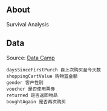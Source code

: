 ## About 

Survival Analysis


## Data

Source: [Data Camp](https://assets.datacamp.com/production/repositories/1861/datasets/284a58cc6f9c5873937a97eca0420b980b5e5b23/survivalDataExercise.csv)


```
daysSinceFirstPurch 自上次购买至今天数
shoppingCartValue 购物篮金额
gender 客户性别
voucher 是否使用票券
returned 是否返回物品
boughtAgain 是否再次购买
```